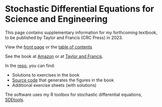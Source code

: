 # Stochastic Differential Equations for Science and Engineering

This page contains supplementary information for my forthcoming textbook, to be published by Taylor and Francis (CRC Press) in 2023.

View the [front page](Thygesen2023.jpg) or the [table of contents](TOC.pdf)

See the book at [Amazon](https://a.co/d/9KPknuO) or at [Taylor and Francis](https://www.taylorfrancis.com/books/mono/10.1201/9781003277569/stochastic-differential-equations-science-engineering-uffe-h%C3%B8gsbro-thygesen?context=ubx&refId=91568383-8f54-4388-961a-ffe3fdc2ac04). 

In the 	[repo](https://www.github.com/Uffe-H-Thygesen/SDEbook), you can find:

* Solutions to exercises in the book
* [Source code](https://github.com/Uffe-H-Thygesen/SDEbook/blob/main/code/TABLE.md) that generates the figures in the book
* Additional exercise sheets (with solutions)

The software uses my R toolbox for stochastic differential equations, [SDEtools](https://www.github.com/Uffe-H-Thygesen/SDEtools).

